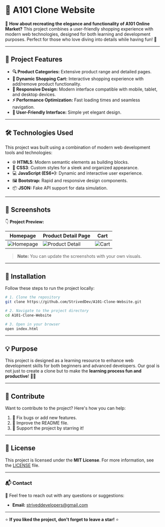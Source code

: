 # 🛒 A101 Clone Website

🚀 **How about recreating the elegance and functionality of A101 Online Market?** This project combines a user-friendly shopping experience with modern web technologies, designed for both learning and development purposes. Perfect for those who love diving into details while having fun! 🌟

---

## 📌 Project Features

- **🔍 Product Categories:** Extensive product range and detailed pages.
- **🛒 Dynamic Shopping Cart:** Interactive shopping experience with add/remove product functionality.
- **📱 Responsive Design:** Modern interface compatible with mobile, tablet, and desktop devices.
- **⚡ Performance Optimization:** Fast loading times and seamless navigation.
- **🎨 User-Friendly Interface:** Simple yet elegant design.

---

## 🛠️ Technologies Used

This project was built using a combination of modern web development tools and technologies:

- 🌐 **HTML5**: Modern semantic elements as building blocks.
- 🎨 **CSS3**: Custom styles for a sleek and organized appearance.
- 💻 **JavaScript (ES6+):** Dynamic and interactive user experience.
- 🖼️ **Bootstrap:** Rapid and responsive design components.
- 📦 **JSON:** Fake API support for data simulation.

---

## 📸 Screenshots

👇 **Project Preview:**

| **Homepage**               | **Product Detail Page**     | **Cart**                  |
|-----------------------------|----------------------------|----------------------------|
| ![Homepage](link-to-image) | ![Product Detail](link-to-image) | ![Cart](link-to-image)   |

> **Note:** You can update the screenshots with your own visuals.

---

## 🚀 Installation

Follow these steps to run the project locally:

```bash
# 1. Clone the repository
git clone https://github.com/StrivedDev/A101-Clone-Website.git

# 2. Navigate to the project directory
cd A101-Clone-Website

# 3. Open in your browser
open index.html
```

---

## 💡 Purpose

This project is designed as a learning resource to enhance web development skills for both beginners and advanced developers. Our goal is not just to create a clone but to make the **learning process fun and productive**! 🧠✨

---

## 🤝 Contribute

Want to contribute to the project? Here's how you can help:

1. 🔨 Fix bugs or add new features.
2. 📝 Improve the README file.
3. 🌟 Support the project by starring it!


---

## 📝 License

This project is licensed under the **MIT License**. For more information, see the [LICENSE](./LICENSE) file.

---

### 📬 Contact

📧 Feel free to reach out with any questions or suggestions:

- **Email:** striveddevelopers@gmail.com  

---

⭐ **If you liked the project, don't forget to leave a star!** ⭐
